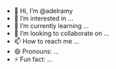 - 👋 Hi, I’m @adelramy
- 👀 I’m interested in ...
- 🌱 I’m currently learning ...
- 💞️ I’m looking to collaborate on ...
- 📫 How to reach me ...
- 😄 Pronouns: ...
- ⚡ Fun fact: ...

<!---
adelramy/adelramy is a ✨ special ✨ repository because its `README.md` (this file) appears on your GitHub profile.
You can click the Preview link to take a look at your changes.
--->
